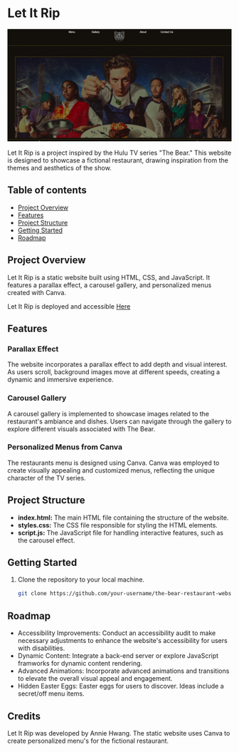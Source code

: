 # Let It Rip

![screenshot](screenshot.png)

Let It Rip is a project inspired by the Hulu TV series "The Bear." This website is designed to showcase a fictional restaurant, drawing inspiration from the themes and aesthetics of the show.

## Table of contents

- [Project Overview](#projectoverview)
- [Features](#features)
- [Project Structure](#projectstructure)
- [Getting Started](#gettingstarted)
- [Roadmap](#roadmap)

## Project Overview

Let It Rip is a static website built using HTML, CSS, and JavaScript. It features a parallax effect, a carousel gallery, and personalized menus created with Canva.

Let It Rip is deployed and accessible [Here](https://anniejhwang.github.io/let-it-rip/)

## Features

### Parallax Effect

The website incorporates a parallax effect to add depth and visual interest. As users scroll, background images move at different speeds, creating a dynamic and immersive experience.

### Carousel Gallery

A carousel gallery is implemented to showcase images related to the restaurant's ambiance and dishes. Users can navigate through the gallery to explore different visuals associated with The Bear.

### Personalized Menus from Canva

The restaurants menu is designed using Canva. Canva was employed to create visually appealing and customized menus, reflecting the unique character of the TV series.

## Project Structure

- **index.html:** The main HTML file containing the structure of the website.
- **styles.css:** The CSS file responsible for styling the HTML elements.
- **script.js:** The JavaScript file for handling interactive features, such as the carousel effect.

## Getting Started

1. Clone the repository to your local machine.
   ```bash
   git clone https://github.com/your-username/the-bear-restaurant-website.git
   ```

## Roadmap

- Accessibility Improvements: Conduct an accessibility audit to make necessary adjustments to enhance the website's accessibility for users with disabilities.
- Dynamic Content: Integrate a back-end server or explore JavaScript framworks for dynamic content rendering.
- Advanced Animations: Incorporate advanced animations and transitions to elevate the overall visual appeal and engagement.
- Hidden Easter Eggs: Easter eggs for users to discover. Ideas include a secret/off menu items.

## Credits

Let It Rip was developed by Annie Hwang. The static website uses Canva to create personalized menu's for the fictional restaurant.
